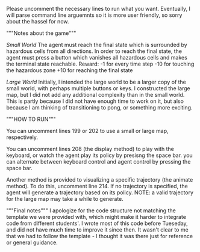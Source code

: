 Please uncomment the necessary lines to run what you want. Eventually, I will parse command line arguemnts so it is
more user friendly, so sorry about the hassel for now.

"""Notes about the game"""

*Small World*
The agent must reach the final state which is surrounded by hazardous cells from all directions.
In order to reach the final state, the agent must press a button which vanishes all hazardous cells and makes the terminal state reachable.
Reward:
    -1  for every time step
    -10 for touching the hazardous zone
    +10 for reaching the final state

*Large World*
Initially, I intended the large world to be a larger copy of the small world, with perhaps multiple buttons or keys.
I constructed the large map, but I did not add any additional complexity than in the small world. This is partly because I did not have
enough time to work on it, but also because I am thinking of transitioning to pong, or something more exciting.

"""HOW TO RUN"""

You can uncomment lines 199 or 202 to use a small or large map, respectively.

You can uncomment lines 208 (the display method) to play with the keyboard, or watch the agent play its policy by presisng the space bar.
you can alternate between keyboard control and agent control by pressing the space bar.

Another method is provided to visualizing a specific trajectory (the animate method). To do this, uncomment line 214. If no
trajectory is specified, the agent will generate a trajectory based on its policy.
NOTE: a valid trajectory for the large map may take a while to generate.


"""Final notes"""
I apologize for the code structure not matching the template we were provided with, which might make it harder to integrate code
from different students'. I wrote most of this code before Tueseday, and did not have much time to improve it since then. It wasn't
clear to me that we had to follow the template - I thought it was there just for reference or general guidance.
